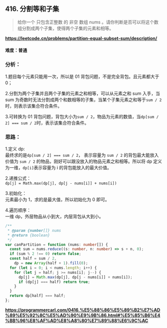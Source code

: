 ## 416. 分割等和子集

> 给你一个 只包含正整数 的 非空 数组 nums 。请你判断是否可以将这个数组分割成两个子集，使得两个子集的元素和相等。

**https://leetcode.cn/problems/partition-equal-subset-sum/description/**

#### 难度：普通

### 分析：

1.题目每个元素只能用一次，所以是 01 背包问题，不是完全背包。且元素都大于 0；

2.分割为两个子集并且两个子集的元素之和相等，可以从元素之和 sum 入手，当 sum 为奇数时无法分割成两个和数相等的子集，当某个子集元素之和等于`sum / 2`时，则表示该集合符合条件。

3.可转换为 01 背包问题，背包大小为`sum / 2`，物品为元素的数值，当`dp[sum / 2] === sum / 2`时，表示该集合符合条件。

### 思路：

1.定义 dp:  
最终求的是`dp[sum / 2] === sum / 2`， 表示容量为 `sum / 2` 的背包最大能放入价值为 `sum / 2` 的物品，刚好可以跟没放入的物品元素之和相等。所以将 dp 定义为一维，`dp[i]`表示容量为 i 的背包能放入的最大价值。

2.递推公式：  
`dp[j] = Math.max(dp[j], dp[j - nums[i]] + nums[i])`

3.初始化：  
元素最小为 1，求的是最大值，所以初始化为 0 即可。

4.遍历顺序：  
一维 dp，外层物品从小到大，内层背包从大到小。

```typescript
/**
 * @param {number[]} nums
 * @return {boolean}
 */
var canPartition = function (nums: number[]) {
  const sum = nums.reduce((s: number, n: number) => s + n, 0);
  if (sum % 2 !== 0) return false;
  const half = sum / 2,
    dp = new Array(half + 1).fill(0);
  for (let i = 0; i < nums.length; i++) {
    for (let j = half; j >= nums[i]; j--) {
      dp[j] = Math.max(dp[j], dp[j - nums[i]] + nums[i]);
      if (dp[j] === half) return true;
    }
  }
  return dp[half] === half;
};
```

**https://programmercarl.com/0416.%E5%88%86%E5%89%B2%E7%AD%89%E5%92%8C%E5%AD%90%E9%9B%86.html#%E5%85%B6%E4%BB%96%E8%AF%AD%E8%A8%80%E7%89%88%E6%9C%AC**

